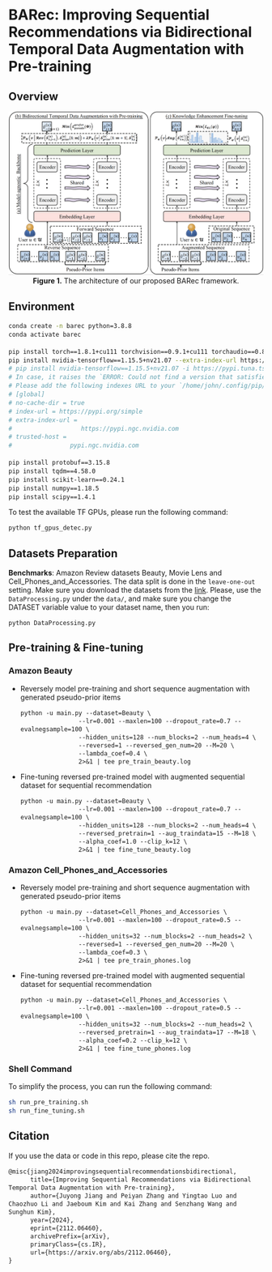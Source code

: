 # BARec: Improving Sequential Recommendations via Bidirectional Temporal Data Augmentation with Pre-training

## Overview

<p align="center">
  <img src="assets/BARec.jpg" alt="The architecture of our proposed BARec framework" width="700">
  <br>
  <b>Figure 1.</b> The architecture of our proposed BARec framework.
</p>

## Environment

```bash
conda create -n barec python=3.8.8
conda activate barec

pip install torch==1.8.1+cu111 torchvision==0.9.1+cu111 torchaudio==0.8.1 -f https://download.pytorch.org/whl/torch_stable.html
pip install nvidia-tensorflow==1.15.5+nv21.07 --extra-index-url https://pypi.ngc.nvidia.com --trusted-host pypi.ngc.nvidia.com
# pip install nvidia-tensorflow==1.15.5+nv21.07 -i https://pypi.tuna.tsinghua.edu.cn/simple --extra-index-url https://pypi.ngc.nvidia.com --trusted-host pypi.ngc.nvidia.com
# In case, it raises the `ERROR: Could not find a version that satisfies the requirement absl-py>=0.9.0 (from nvidia-tensorflow) (from versions: none)`.
# Please add the following indexes URL to your `/home/john/.config/pip/pip.conf`:
# [global]
# no-cache-dir = true
# index-url = https://pypi.org/simple
# extra-index-url =
#                   https://pypi.ngc.nvidia.com
# trusted-host =
#                pypi.ngc.nvidia.com

pip install protobuf==3.15.8
pip install tqdm==4.58.0
pip install scikit-learn==0.24.1
pip install numpy==1.18.5
pip install scipy==1.4.1
```

To test the available TF GPUs, please run the following command:

```bash
python tf_gpus_detec.py
```

## Datasets Preparation
**Benchmarks**: Amazon Review datasets Beauty, Movie Lens and Cell_Phones_and_Accessories. 
The data split is done in the `leave-one-out` setting. Make sure you download the datasets from the [link](https://cseweb.ucsd.edu/~jmcauley/datasets/amazon/links.html). Please, use the `DataProcessing.py` under the `data/`, and make sure you change the DATASET variable value to your dataset name, then you run:

```
python DataProcessing.py
```

## Pre-training & Fine-tuning
### Amazon Beauty 
* Reversely model pre-training and short sequence augmentation with generated pseudo-prior items
    ```
    python -u main.py --dataset=Beauty \
                    --lr=0.001 --maxlen=100 --dropout_rate=0.7 --evalnegsample=100 \
                    --hidden_units=128 --num_blocks=2 --num_heads=4 \
                    --reversed=1 --reversed_gen_num=20 --M=20 \
                    --lambda_coef=0.4 \
                    2>&1 | tee pre_train_beauty.log   
    ```
* Fine-tuning reversed pre-trained model with augmented sequential dataset for sequential recommendation
    ```
    python -u main.py --dataset=Beauty \
                    --lr=0.001 --maxlen=100 --dropout_rate=0.7 --evalnegsample=100 \
                    --hidden_units=128 --num_blocks=2 --num_heads=4 \
                    --reversed_pretrain=1 --aug_traindata=15 --M=18 \
                    --alpha_coef=1.0 --clip_k=12 \
                    2>&1 | tee fine_tune_beauty.log
    ```

### Amazon Cell_Phones_and_Accessories
* Reversely model pre-training and short sequence augmentation with generated pseudo-prior items
    ```
    python -u main.py --dataset=Cell_Phones_and_Accessories \
                    --lr=0.001 --maxlen=100 --dropout_rate=0.5 --evalnegsample=100 \
                    --hidden_units=32 --num_blocks=2 --num_heads=2 \
                    --reversed=1 --reversed_gen_num=20 --M=20 \
                    --lambda_coef=0.3 \
                    2>&1 | tee pre_train_phones.log
    ```
* Fine-tuning reversed pre-trained model with augmented sequential dataset for sequential recommendation
    ```
    python -u main.py --dataset=Cell_Phones_and_Accessories \
                    --lr=0.001 --maxlen=100 --dropout_rate=0.5 --evalnegsample=100 \
                    --hidden_units=32 --num_blocks=2 --num_heads=2 \
                    --reversed_pretrain=1 --aug_traindata=17 --M=18 \
                    --alpha_coef=0.2 --clip_k=12 \
                    2>&1 | tee fine_tune_phones.log
    ```

### Shell Command
To simplify the process, you can run the following command:

```bash
sh run_pre_training.sh 
sh run_fine_tuning.sh
```

## Citation
If you use the data or code in this repo, please cite the repo.

```
@misc{jiang2024improvingsequentialrecommendationsbidirectional,
      title={Improving Sequential Recommendations via Bidirectional Temporal Data Augmentation with Pre-training}, 
      author={Juyong Jiang and Peiyan Zhang and Yingtao Luo and Chaozhuo Li and Jaeboum Kim and Kai Zhang and Senzhang Wang and Sunghun Kim},
      year={2024},
      eprint={2112.06460},
      archivePrefix={arXiv},
      primaryClass={cs.IR},
      url={https://arxiv.org/abs/2112.06460}, 
}
```
